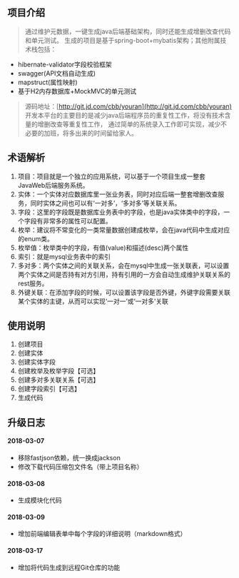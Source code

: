 

## 项目介绍

> 通过维护元数据，一键生成java后端基础架构，同时还能生成增删改查代码和单元测试。
生成的项目是基于spring-boot+mybatis架构；其他附属技术栈包括：
- hibernate-validator字段校验框架
- swagger(API文档自动生成)
- mapstruct(属性映射)
- 基于H2内存数据库+MockMVC的单元测试

> 源码地址：[http://git.jd.com/cbb/youran](http://git.jd.com/cbb/youran)
> 开发本平台的主要目的是减少java后端程序员的重复性工作，将没有技术含量的增删改查等重复性工作，
> 通过简单的系统录入工作即可实现，减少不必要的加班，将多出来的时间留给家人。

## 术语解析
1. 项目：项目就是一个独立的应用系统，可以基于一个项目生成一整套JavaWeb后端服务系统。
2. 实体：一个实体对应数据库里一张业务表，同时对应后端一整套增删改查服务，同时实体之间也可以有‘一对多’，‘多对多’等关联关系。
3. 字段：这里的字段既是数据库业务表中的字段，也是java实体类中的字段，一个字段有非常多的属性可以配置。
4. 枚举：建议将不常变化的一类常量数据创建成枚举，会在java代码中生成对应的enum类。
5. 枚举值：枚举类中的字段，有值(value)和描述(desc)两个属性
6. 索引：就是mysql业务表中的索引
7. 多对多：两个实体之间的关联关系，会在mysql中生成一张关联表，可以设置两个实体之间是否持有对方引用，持有引用的一方会自动生成维护关联关系的rest服务。
8. 外键关联：在添加字段的时候，可以设置该字段是否外键，外键字段需要关联某个实体的主键，从而可以实现‘一对一’或‘一对多’关联

## 使用说明

1. 创建项目
2. 创建实体
3. 创建实体字段
4. 创建枚举及枚举字段【可选】
5. 创建多对多关联关系【可选】
6. 创建字段索引【可选】
7. 生成代码



## 升级日志

#### 2018-03-07
- 移除fastjson依赖，统一换成jackson
- 修改下载代码压缩包文件名（带上项目名称）
#### 2018-03-08
- 生成模块化代码
#### 2018-03-09
- 增加前端编辑表单中每个字段的详细说明（markdown格式）
#### 2018-03-17
- 增加将代码生成到远程Git仓库的功能
